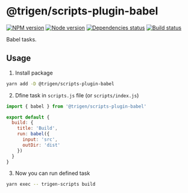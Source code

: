 # @trigen/scripts-plugin-babel

[![NPM version][npm]][npm-url]
[![Node version][node]][node-url]
[![Dependencies status][deps]][deps-url]
[![Build status][build]][build-url]

[npm]: https://img.shields.io/npm/v/%40trigen/scripts-plugin-babel.svg
[npm-url]: https://www.npmjs.com/package/@trigen/scripts-plugin-babel

[node]: https://img.shields.io/node/v/%40trigen/scripts-plugin-babel.svg
[node-url]: https://nodejs.org

[deps]: https://img.shields.io/librariesio/release/npm/@trigen/scripts-plugin-babel
[deps-url]: https://libraries.io/npm/@trigen%2Fscripts-plugin-babel/tree

[build]: https://img.shields.io/github/workflow/status/TrigenSoftware/scripts/CI.svg
[build-url]: https://github.com/TrigenSoftware/scripts/actions

Babel tasks.

## Usage

1. Install package

```bash
yarn add -D @trigen/scripts-plugin-babel
```

2. Dfine task in `scripts.js` file (or `scripts/index.js`)

```js
import { babel } from '@trigen/scripts-plugin-babel'

export default {
  build: {
    title: 'Build',
    run: babel({
      input: 'src',
      outDir: 'dist'
    })
  }
}
```

3. Now you can run defined task

```bash
yarn exec -- trigen-scripts build
```
